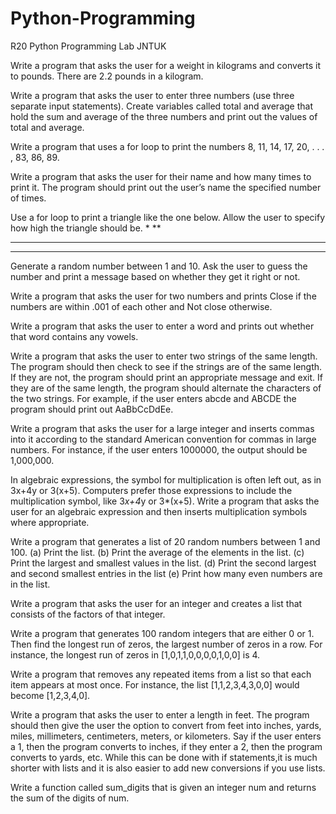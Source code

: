 # Python-Programming
R20 Python Programming Lab JNTUK

Write a program that asks the user for a weight in kilograms and converts it to pounds. There are 2.2 pounds in a kilogram.
 
Write a program that asks the user to enter three numbers (use three separate input statements). Create variables called total and average that hold the sum and average of the three numbers and print out the values of total and average.
 
Write a program that uses a for loop to print the numbers 8, 11, 14, 17, 20, . . . , 83, 86, 89.
 
Write a program that asks the user for their name and how many times to print it. The program should print out the user’s name the specified number of times.
 
Use a for loop to print a triangle like the one below. Allow the user to specify how high the triangle should be.
*
**
***
****
 
Generate a random number between 1 and 10. Ask the user to guess the number and print a message based on whether they get it right or not.
 
Write a program that asks the user for two numbers and prints Close if the numbers are within .001 of each other and Not close otherwise.
 
Write a program that asks the user to enter a word and prints out whether that word contains any vowels.
 
Write a program that asks the user to enter two strings of the same length. The program should then check to see if the strings are of the same length. If they are not, the program should print an appropriate message and exit. If they are of the same length, the program should alternate the characters of the two strings. For example, if the user enters abcde and ABCDE the program should print out AaBbCcDdEe.
 
Write a program that asks the user for a large integer and inserts commas into it according to the standard American convention for commas in large numbers. For instance, if the user enters 1000000, the output should be 1,000,000.
 
In algebraic expressions, the symbol for multiplication is often left out, as in 3x+4y or 3(x+5). Computers prefer those expressions to include the multiplication symbol, like 3*x+4*y or 3*(x+5). Write a program that asks the user for an algebraic expression and then inserts multiplication symbols where appropriate.
 
Write a program that generates a list of 20 random numbers between 1 and 100.
(a) Print the list.
(b) Print the average of the elements in the list.
(c) Print the largest and smallest values in the list.
(d) Print the second largest and second smallest entries in the list
(e) Print how many even numbers are in the list.
 
Write a program that asks the user for an integer and creates a list that consists of the factors of that integer.
 
Write a program that generates 100 random integers that are either 0 or 1. Then find the longest run of zeros, the largest number of zeros in a row. For instance, the longest run of zeros in [1,0,1,1,0,0,0,0,1,0,0] is 4.
 
Write a program that removes any repeated items from a list so that each item appears at most once. For instance, the list [1,1,2,3,4,3,0,0] would become [1,2,3,4,0].
 
Write a program that asks the user to enter a length in feet. The program should then give the user the option to convert from feet into inches, yards, miles, millimeters, centimeters, meters, or kilometers. Say if the user enters a 1, then the program converts to inches, if they enter a 2, then the program converts to yards, etc. While this can be done with if statements,it is much shorter with lists and it is also easier to add new conversions if you use lists.
 
Write a function called sum_digits that is given an integer num and returns the sum of the digits of num.
 
